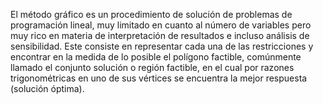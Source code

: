 El método gráfico es un procedimiento de solución de problemas de programación lineal, muy limitado en cuanto al número 
de variables pero muy rico en materia de interpretación de resultados e incluso análisis de sensibilidad. Este consiste 
en representar cada una de las restricciones y encontrar en la medida de lo posible el polígono factible, comúnmente llamado 
el conjunto solución o región factible, en el cual por razones trigonométricas en uno de sus vértices se encuentra la mejor 
respuesta (solución óptima).
